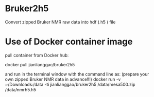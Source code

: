 # Bruker2h5
Convert zipped Bruker NMR raw data into hdf (.h5 ) file

# Use of Docker container image
pull container from Docker hub:

docker pull jianlianggao/bruker2h5

and run in the terminal window with the command line as:
(prepare your own zipped Bruker NMR data in advance!!!)
docker run -v ~/Downloads:/data -ti jianlianggao/bruker2h5 /data/mesa500.zip /data/nmrh5.h5
